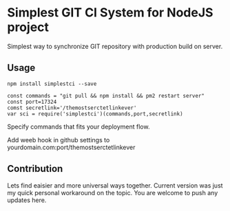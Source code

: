# Simplest GIT CI System for NodeJS project
Simplest way to synchronize GIT repository with production build on server.

## Usage

`npm install simplestci --save`

```
const commands = "git pull && npm install && pm2 restart server"
const port=17324
comst secretlink='/themostserctetlinkever'
var sci = require('simplestci')(commands,port,secretlink)
```

Specify commands that fits your deployment flow.

Add weeb hook in github settings to yourdomain.com:port/themostserctetlinkever


## Contribution

Lets find eaisier and more universal ways together. Current version was just my quick personal workaround on the topic.
You are welcome to push any updates here.





